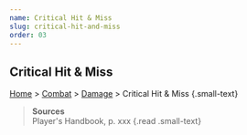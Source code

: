 ```yaml
---
name: Critical Hit & Miss
slug: critical-hit-and-miss
order: 03
---
```

## Critical Hit & Miss
[Home](dm-operations-center) > [Combat](combat) > [Damage](damage) > Critical Hit & Miss {.small-text}

> **Sources** <br/>
> Player's Handbook, p. xxx
{.read .small-text}